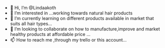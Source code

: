 - 👋 Hi, I’m @Lindaakoth
- 👀 I’m interested in ...working towards natural hair products
- 🌱 I’m currently learning  on different products available in market that suits all hair types...
- 💞️ I’m looking to collaborate on how to manufacture,improve and market healthy products at affordable price ...
- 📫 How to reach me ,through my trello or this account...

<!---
Lindaakoth/Lindaakoth is a ✨ special ✨ repository because its `README.md` (this file) appears on your GitHub profile.
You can click the Preview link to take a look at your changes.
--->
